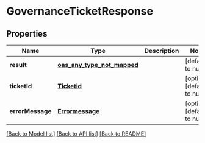 # GovernanceTicketResponse
## Properties

| Name | Type | Description | Notes |
|------------ | ------------- | ------------- | -------------|
| **result** | [**oas_any_type_not_mapped**](.md) |  | [default to null] |
| **ticketId** | [**Ticketid**](Ticketid.md) |  | [optional] [default to null] |
| **errorMessage** | [**Errormessage**](Errormessage.md) |  | [optional] [default to null] |

[[Back to Model list]](../README.md#documentation-for-models) [[Back to API list]](../README.md#documentation-for-api-endpoints) [[Back to README]](../README.md)

